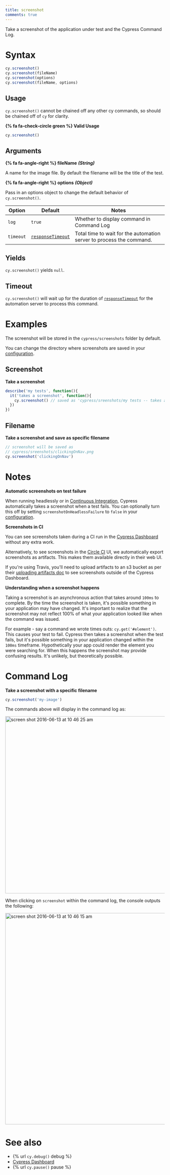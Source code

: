 ```yaml
---
title: screenshot
comments: true
---
```


Take a screenshot of the application under test and the Cypress Command Log.

# Syntax

```javascript
cy.screenshot()
cy.screenshot(fileName)
cy.screenshot(options)
cy.screenshot(fileName, options)
```

## Usage

`cy.screenshot()` cannot be chained off any other cy commands, so should be chained off of `cy` for clarity.

**{% fa fa-check-circle green %} Valid Usage**

```javascript
cy.screenshot()    
```

## Arguments

**{% fa fa-angle-right %} fileName** ***(String)***

A name for the image file. By default the filename will be the title of the test.

**{% fa fa-angle-right %} options** ***(Object)***

Pass in an options object to change the default behavior of `cy.screenshot()`.

Option | Default | Notes
--- | --- | ---
`log` | `true` | Whether to display command in Command Log
`timeout` | [`responseTimeout`](https://on.cypress.io/guides/configuration#timeouts) | Total time to wait for the automation server to process the command.

## Yields

`cy.screenshot()` yields `null`.

## Timeout

`cy.screenshot()` will wait up for the duration of [`responseTimeout`](https://on.cypress.io/guides/configuration#timeouts) for the automation server to process this command.

# Examples

The screenshot will be stored in the `cypress/screenshots` folder by default.

You can change the directory where screenshots are saved in your [configuration](https://on.cypress.io/guides/configuration#folders).

## Screenshot

**Take a screenshot**

```javascript
describe('my tests', function(){
  it('takes a screenshot', function(){
    cy.screenshot() // saved as 'cypress/sreenshots/my tests -- takes a screenshot.png'
  })
})
```

## Filename

**Take a screenshot and save as specific filename**

```javascript
// screenshot will be saved as
// cypress/sreenshots/clickingOnNav.png
cy.screenshot('clickingOnNav')
```

# Notes

**Automatic screenshots on test failure**

When running headlessly or in [Continuous Integration](https://on.cypress.io/guides/continuous-integration), Cypress automatically takes a screenshot when a test fails. You can optionally turn this off by setting `screenshotOnHeadlessFailure` to `false` in your [configuration](https://on.cypress.io/guides/configuration).

**Screenshots in CI**

You can see screenshots taken during a CI run in the [Cypress Dashboard](https://on.cypress.io/dashboard) without any extra work.

Alternatively, to see screenshots in the [Circle CI](https://circleci.com/) UI, we automatically export screenshots as artifacts. This makes them available directly in their web UI.

If you're using Travis, you'll need to upload artifacts to an s3 bucket as per their [uploading artifacts doc](https://docs.travis-ci.com/user/uploading-artifacts/) to see screenshots outside of the Cypress Dashboard.

**Understanding when a screenshot happens**

Taking a screenshot is an asynchronous action that takes around `100ms` to complete. By the time the screenshot is taken, it's possible something in your application may have changed. It's important to realize that the screenshot may not reflect 100% of what your application looked like when the command was issued.

For example - say a command we wrote times outs: `cy.get('#element')`. This causes your test to fail. Cypress then takes a screenshot when the test fails, but it's possible something in your application changed within the `100ms` timeframe. Hypothetically your app could render the element you were searching for. When this happens the screenshot may provide confusing results. It's unlikely, but theoretically possible.

# Command Log

**Take a screenshot with a specific filename**

```javascript
cy.screenshot('my-image')
```

The commands above will display in the command log as:

<img width="559" alt="screen shot 2016-06-13 at 10 46 25 am" src="https://cloud.githubusercontent.com/assets/1271364/16012082/ded7af6c-3155-11e6-83cb-b0dcb6f850a7.png">

When clicking on `screenshot` within the command log, the console outputs the following:

<img width="667" alt="screen shot 2016-06-13 at 10 46 15 am" src="https://cloud.githubusercontent.com/assets/1271364/16012081/ded22a2e-3155-11e6-8303-0f1ec64e209b.png">

# See also

- {% url `cy.debug()` debug %}
- [Cypress Dashboard](https://on.cypress.io/dashboard)
- {% url `cy.pause()` pause %}
